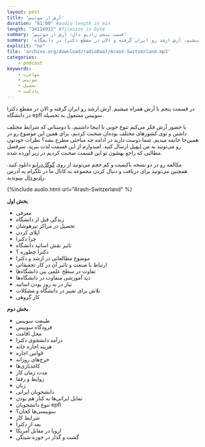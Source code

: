 ```yaml
---
layout: post
title: 'آرش از سوئیس'
duration: "81:00" #audio length in min
length: "34114911" #filesize in byte
summary: 'قسمت پنجم رادیو دال: آرش از سوئیس'
summary: 'در قسمت پنجم با آرش همراه میشیم. آرش ارشد رو ایران گرفته و الان در مقطع دکترا در دانشگاه epfl سوییس مشغول به تحصیله.'
explicit: "no"
file: 'archive.org/download/radioDaal/Arash-Switzerland.mp3'
categories:
    - podcast
keywords:
    - مهاجرت
    - سوئیس
    - تحصیل
    - پادکست
---
```


در قسمت پنجم با آرش همراه میشیم. آرش ارشد رو ایران گرفته و الان در مقطع دکترا در دانشگاه epfl سوییس مشغول به تحصیله.

با حضور آرش فکر می‌کنم تنوع خوبی تا اینجا داشتیم، با دوستانی که شرایط مختلف داشتن و توی کشورهای مختلف بوده‌ان صحبت کردیم، برای همین این موضوع رو در همین‌جا خاتمه میدیم. شما دوست دارید در ادامه چه مباحثی مطرح بشه؟ نظرات خودتون رو می‌تونید به من [ایمیل](mailto:radioDaal@outlook.com) ارسال کنید.
امیدوارم از این قسمت لذت ببرید. سرفصل مطالبی که راجع بهشون تو این قسمت صحبت کردیم در زیر آورده شده.

مکالمه رو در دو نسخه باکیفیت و کم حجم می‌تونید از روی [گوگل‌درایو](http://bit.ly/daal-05) دانلود کنید.
همچنین می‌تونید برای دریافت و دنبال کردن مجموعه به کانال ما در تلگرام به آدرس [رادیو دال](https://telegram.me/radioDaal) بپیوندید.

{%include audio.html url="Arash-Switzerland" %}

**بخش اول**

- معرفی
- زندگی قبل از دانشگاه
- تحصیل در مراکز تیزهوشان
- اپلای کردن
- چرا دکترا
- تاثیر نقش اساتید دانشگاه
- دکترا چطوره ؟
- موضوع مطالعاتی در ارشد و دکترا
- ارتباط با صنعت و تاثیر آن در کار تحقیقاتی
- تفاوت در سطح علمی بین دانشگاه‌ها
- دید آموزشی متفاوت در دانشگاه‌ها
- نیاز در به روز بودن اساتید
- تلاش برای تغییر در دانشگاه و مشکلات
- کار گروهی

**بخش دوم**

- طبیعت سوییس
- فرودگاه سوییس
- محل اقامت
- درآمد دانشجوی دکترا
- هزینه اجاره خانه
- قوانین اجاره
- خرج‌های روزانه
- کاغذبازی‌ها
- مدت زمان کار
- روابط و رفقا
- زبان
- دانشجویان ایرانی
- تمایل ایرانی‌ها به کنار هم بودن
- تنوع دانشجویان epfl
- سوییسی‌ها کجان؟
- شرایط کار
- بعد از دکترا
- اروپا در مقابل آمریکا
- گشت و گذار در حوزه شینگن
